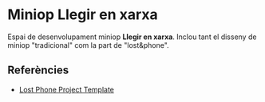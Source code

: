 # Miniop Llegir en xarxa

 Espai de desenvolupament miniop **Llegir en xarxa**. Inclou tant el disseny de miniop "tradicional" com la part de "lost&phone".

## Referències

- [Lost Phone Project Template](https://github.com/devlostphone/lost-phone)
